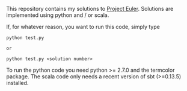This repository contains my solutions to [Project Euler](https://projecteuler.net/). Solutions are implemented
using python and / or scala.


If, for whatever reason, you want to run this code, simply type

    python test.py

    or

    python test.py <solution number>


To run the python code you need python >= 2.7.0 and the termcolor package. The scala code
only needs a recent version of sbt (>=0.13.5) installed.
